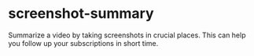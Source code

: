 # screenshot-summary
Summarize a video by taking screenshots in crucial places.
This can help you follow up your subscriptions in short time.